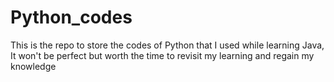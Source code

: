 # Python_codes
This is the repo to store the codes of Python that I used while learning Java, It won't be perfect but worth the time to revisit my learning and regain my knowledge
